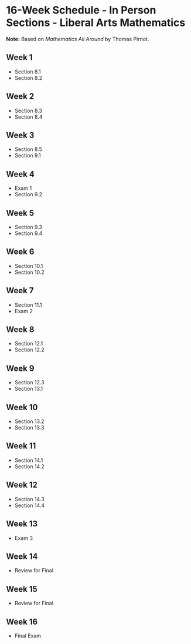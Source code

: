 
# 16-Week Schedule - In Person Sections - Liberal Arts Mathematics

**Note:** Based on *Mathematics All Around* by Thomas Pirnot.

## Week 1
* Section 8.1
* Section 8.2

## Week 2
* Section 8.3
* Section 8.4

## Week 3
* Section 8.5
* Section 9.1

## Week 4
* Exam 1
* Section 9.2

## Week 5
* Section 9.3
* Section 9.4

## Week 6
* Section 10.1
* Section 10.2

## Week 7
* Section 11.1
* Exam 2

## Week 8
* Section 12.1
* Section 12.2

## Week 9
* Section 12.3
* Section 13.1

## Week 10
* Section 13.2
* Section 13.3

## Week 11
* Section 14.1
* Section 14.2

## Week 12
* Section 14.3
* Section 14.4

## Week 13
* Exam 3

## Week 14
* Review for Final

## Week 15
* Review for Final

## Week 16
* Final Exam

